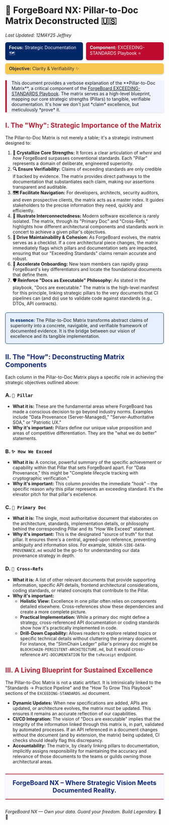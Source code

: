 # 🧭 ForgeBoard NX: Pillar-to-Doc Matrix Deconstructed 🇺🇸

_Last Updated: 12MAY25 Jeffrey_

<div style="display: flex; flex-wrap: wrap; gap: 10px; margin-bottom: 20px;">
  <div style="background-color: #002868; color: white; padding: 8px 12px; border-radius: 6px; flex: 1; min-width: 150px; box-shadow: 0 2px 4px rgba(0,0,0,0.2);">
    <strong>Focus:</strong> Strategic Documentation 🗺️
  </div>
  <div style="background-color: #BF0A30; color: white; padding: 8px 12px; border-radius: 6px; flex: 1; min-width: 150px; box-shadow: 0 2px 4px rgba(0,0,0,0.2);">
    <strong>Component:</strong> EXCEEDING-STANDARDS Playbook ⭐️
  </div>
  <div style="background-color: #F9C74F; color: #333; padding: 8px 12px; border-radius: 6px; flex: 1; min-width: 150px; box-shadow: 0 2px 4px rgba(0,0,0,0.2);">
    <strong>Objective:</strong> Clarity & Verifiability ✨
  </div>
</div>

<div style="border-left: 5px solid #B22234; padding-left: 15px; margin: 20px 0; background-color: #F0F4FF; box-shadow: 0 2px 4px rgba(0,0,0,0.1);">
This document provides a verbose explanation of the **Pillar-to-Doc Matrix**, a critical component of the <a href="../../EXCEEDING-STANDARDS.md">ForgeBoard EXCEEDING-STANDARDS Playbook</a>. The matrix serves as a high-level blueprint, mapping our core strategic strengths (Pillars) to tangible, verifiable documentation. It's how we don't just *claim* excellence, but meticulously *prove* it.
</div>

## <span style="color:#B22234; font-weight:bold;">I. The "Why": Strategic Importance of the Matrix</span>

The Pillar-to-Doc Matrix is not merely a table; it's a strategic instrument designed to:

1.  **🎯 Crystallize Core Strengths:** It forces a clear articulation of _where_ and _how_ ForgeBoard surpasses conventional standards. Each "Pillar" represents a domain of deliberate, engineered superiority.
2.  **🔍 Ensure Verifiability:** Claims of exceeding standards are only credible if backed by evidence. The matrix provides direct pathways to the documentation that substantiates each claim, making our assertions transparent and auditable.
3.  **🗺️ Facilitate Navigation:** For developers, architects, security auditors, and even prospective clients, the matrix acts as a master index. It guides stakeholders to the precise information they need, quickly and efficiently.
4.  **🔗 Illustrate Interconnectedness:** Modern software excellence is rarely isolated. The matrix, through its "Primary Doc" and "Cross-Refs," highlights how different architectural components and standards work in concert to achieve a given pillar's objectives.
5.  **🔄 Drive Maintainability & Cohesion:** As ForgeBoard evolves, the matrix serves as a checklist. If a core architectural piece changes, the matrix immediately flags which pillars and documentation sets are impacted, ensuring that our "Exceeding Standards" claims remain accurate and robust.
6.  **🚀 Accelerate Onboarding:** New team members can rapidly grasp ForgeBoard's key differentiators and locate the foundational documents that define them.
7.  **🛡️ Reinforce "Docs as Executable" Philosophy:** As stated in the playbook, "Docs are executable." The matrix is the high-level manifest for this principle, linking strategic pillars to the very documents that CI pipelines can (and do) use to validate code against standards (e.g., DTOs, API contracts).

<div style="background-color: #E6F0FF; border: 1px solid #002868; padding: 15px; margin: 20px 0; border-radius: 6px; box-shadow: 0 1px 3px rgba(0,0,0,0.1);">
  <strong style="color:#002868;">In essence:</strong> The Pillar-to-Doc Matrix transforms abstract claims of superiority into a concrete, navigable, and verifiable framework of documented evidence. It is the bridge between our vision of excellence and its tangible implementation.
</div>

## <span style="color:#0C2677; font-weight:bold;">II. The "How": Deconstructing Matrix Components</span>

Each column in the Pillar-to-Doc Matrix plays a specific role in achieving the strategic objectives outlined above:

### A. `🚩 Pillar`

- **What it is:** These are the fundamental areas where ForgeBoard has made a conscious decision to go beyond industry norms. Examples include "Data Provenance (Server-Managed)," "Server-Authoritative SOA," or "Patriotic UX."
- **Why it's important:** Pillars define our unique value proposition and areas of competitive differentiation. They are the "what we do better" statements.

### B. `✨ How We Exceed`

- **What it is:** A concise, powerful summary of the specific achievement or capability within that Pillar that sets ForgeBoard apart. For "Data Provenance," this might be "Complete lifecycle tracking with cryptographic verification."
- **Why it's important:** This column provides the immediate "hook" – the specific reason _why_ this pillar represents an exceeding standard. It's the elevator pitch for that pillar's excellence.

### C. `📄 Primary Doc`

- **What it is:** The single, most authoritative document that elaborates on the architecture, standards, implementation details, or philosophy behind the corresponding Pillar and its "How We Exceed" statement.
- **Why it's important:** This is the designated "source of truth" for that pillar. It ensures there's a central, agreed-upon reference, preventing ambiguity and information silos. For example, `SERVER-SIDE-DATA-PROVENANCE.md` would be the go-to for understanding our data provenance strategy in depth.

### D. `🔗 Cross‑Refs`

- **What it is:** A list of other relevant documents that provide supporting information, specific API details, frontend architectural considerations, coding standards, or related concepts that contribute to the Pillar.
- **Why it's important:**
  - **Holistic View:** Excellence in one pillar often relies on components detailed elsewhere. Cross-references show these dependencies and create a more complete picture.
  - **Practical Implementation:** While a primary doc might define a strategy, cross-referenced API documentation or coding standards show how it's practically implemented in code.
  - **Drill-Down Capability:** Allows readers to explore related topics or specific technical details without cluttering the primary document. For instance, the "SlimChain Ledger" pillar's primary doc might be `BLOCKCHAIN-PERSISTENT-ARCHITECTURE.md`, but it would cross-reference `API-DOCUMENTATION` for the `txReceipt` endpoint.

## <span style="color:#B22234; font-weight:bold;">III. A Living Blueprint for Sustained Excellence</span>

The Pillar-to-Doc Matrix is not a static artifact. It is intrinsically linked to the "Standards → Practice Pipeline" and the "How To Grow This Playbook" sections of the `EXCEEDING-STANDARDS.md` document.

- **Dynamic Updates:** When new specifications are added, APIs are updated, or architecture evolves, the matrix _must_ be updated. This ensures it remains an accurate reflection of our capabilities.
- **CI/CD Integration:** The vision of "Docs are executable" implies that the integrity of the information linked through this matrix is, in part, validated by automated processes. If an API referenced in a document changes without the document (and by extension, the matrix) being updated, CI checks should ideally flag this discrepancy.
- **Accountability:** The matrix, by clearly linking pillars to documentation, implicitly assigns responsibility for maintaining the accuracy and relevance of those documents to the teams or guilds owning those architectural areas.

<div style="text-align: center; margin: 30px 0; font-size: 20px; color: #0C2677; font-weight: bold; border-top: 2px solid #B22234; border-bottom: 2px solid #B22234; padding: 15px; background-color: #F8FAFF; box-shadow: 0 2px 4px rgba(0,0,0,0.08);">
ForgeBoard NX – Where Strategic Vision Meets Documented Reality.
</div>

_ForgeBoard NX — Own your data. Guard your freedom. Build Legendary._ 🦅✨
